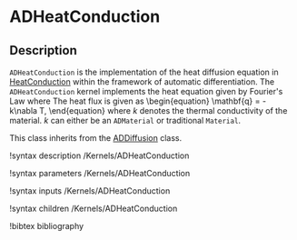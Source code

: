 # ADHeatConduction

## Description

`ADHeatConduction` is the implementation of the heat diffusion equation in [HeatConduction](/HeatConduction.md) within the framework of automatic differentiation.
The `ADHeatConduction` kernel implements the heat equation given by Fourier's Law where The heat flux is given as
\begin{equation}
\mathbf{q} = - k\nabla T,
\end{equation}
where $k$ denotes the thermal conductivity of the material. $k$ can either be an `ADMaterial` or traditional `Material`.

This class inherits from the [ADDiffusion](/ADDiffusion.md) class.

!syntax description /Kernels/ADHeatConduction<RESIDUAL>

!syntax parameters /Kernels/ADHeatConduction<RESIDUAL>

!syntax inputs /Kernels/ADHeatConduction<RESIDUAL>

!syntax children /Kernels/ADHeatConduction<RESIDUAL>

!bibtex bibliography
